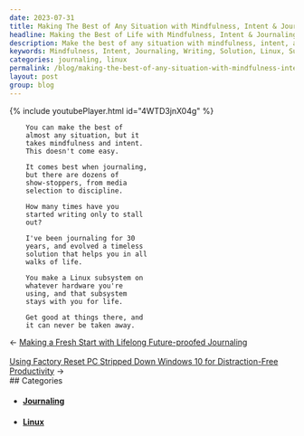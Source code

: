 ```yaml
---
date: 2023-07-31
title: Making The Best of Any Situation with Mindfulness, Intent & Journaling
headline: Making the Best of Life with Mindfulness, Intent & Journaling
description: Make the best of any situation with mindfulness, intent, and journaling. I've been journaling for 30 years and have developed a timeless solution that will help you in all walks of life. Create a Linux subsystem on whatever hardware you're using and get good at things there, and it can never be taken away.
keywords: Mindfulness, Intent, Journaling, Writing, Solution, Linux, Subsystem, Hardware, Life, Timeless, Discipline, Media, Selection, Evolved
categories: journaling, linux
permalink: /blog/making-the-best-of-any-situation-with-mindfulness-intent-journaling/
layout: post
group: blog
---
```



{% include youtubePlayer.html id="4WTD3jnX04g" %}

        You can make the best of
        almost any situation, but it
        takes mindfulness and intent.
        This doesn't come easy.
        
        It comes best when journaling,
        but there are dozens of
        show-stoppers, from media
        selection to discipline.
        
        How many times have you
        started writing only to stall
        out?
        
        I've been journaling for 30
        years, and evolved a timeless
        solution that helps you in all
        walks of life. 
        
        You make a Linux subsystem on
        whatever hardware you're
        using, and that subsystem
        stays with you for life.
        
        Get good at things there, and
        it can never be taken away.





















<div class="arrow-links"><div class="post-nav-prev"><span class="arrow">&larr;&nbsp;</span><a href="/blog/making-a-fresh-start-with-lifelong-future-proofed-journaling/">Making a Fresh Start with Lifelong Future-proofed Journaling</a></div> &nbsp; <div class="post-nav-next"><a href="/blog/using-factory-reset-pc-stripped-down-windows-10-for-distraction-free-productivity/">Using Factory Reset PC Stripped Down Windows 10 for Distraction-Free Productivity</a><span class="arrow">&nbsp;&rarr;</span></div></div>
## Categories

<ul>
<li><h4><a href='/journaling/'>Journaling</a></h4></li>
<li><h4><a href='/linux/'>Linux</a></h4></li></ul>